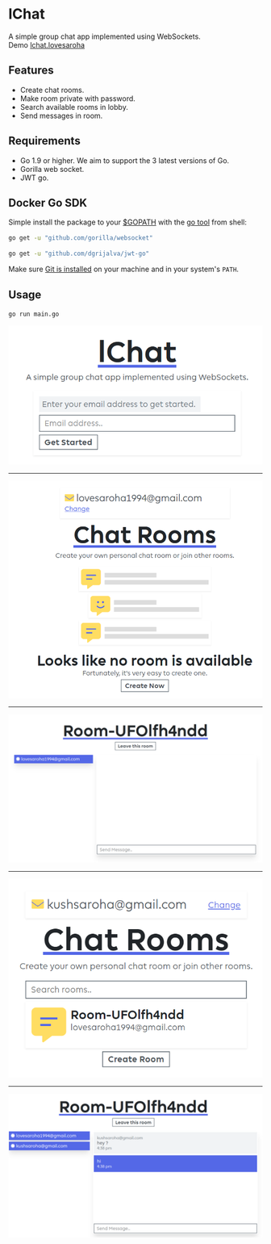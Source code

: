 # lChat
A simple group chat app implemented using WebSockets.<br>
Demo [lchat.lovesaroha](https://lchat.lovesaroha.com)

## Features
- Create chat rooms.
- Make room private with password.
- Search available rooms in lobby.
- Send messages in room.

## Requirements
- Go 1.9 or higher. We aim to support the 3 latest versions of Go.
- Gorilla web socket.
- JWT go.

## Docker Go SDK
Simple install the package to your [$GOPATH](https://github.com/golang/go/wiki/GOPATH "GOPATH") with the [go tool](https://golang.org/cmd/go/ "go command") from shell:
```bash
go get -u "github.com/gorilla/websocket"
```
```bash
go get -u "github.com/dgrijalva/jwt-go"
```
Make sure [Git is installed](https://git-scm.com/downloads) on your machine and in your system's `PATH`.

## Usage
```bash
go run main.go
```

![image](https://raw.githubusercontent.com/lovesaroha/gimages/main/103.png)

---

![image](https://raw.githubusercontent.com/lovesaroha/gimages/main/104.png)

---

![image](https://raw.githubusercontent.com/lovesaroha/gimages/main/105.png)

---

![image](https://raw.githubusercontent.com/lovesaroha/gimages/main/106.png)

---

![image](https://raw.githubusercontent.com/lovesaroha/gimages/main/107.png)